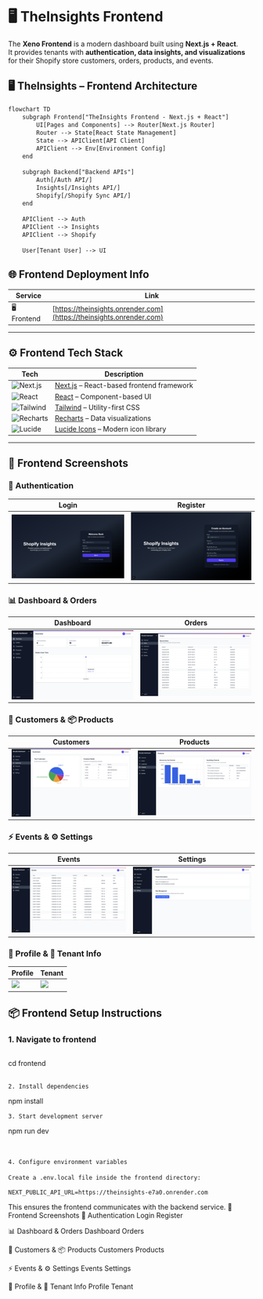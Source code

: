 # 🖥️ TheInsights Frontend

The **Xeno Frontend** is a modern dashboard built using **Next.js + React**.  
It provides tenants with **authentication, data insights, and visualizations** for their Shopify store customers, orders, products, and events.




## 🖥️ TheInsights – Frontend Architecture

```mermaid
flowchart TD
    subgraph Frontend["TheInsights Frontend - Next.js + React"]
        UI[Pages and Components] --> Router[Next.js Router]
        Router --> State[React State Management]
        State --> APIClient[API Client]
        APIClient --> Env[Environment Config]
    end

    subgraph Backend["Backend APIs"]
        Auth[/Auth API/]
        Insights[/Insights API/]
        Shopify[/Shopify Sync API/]
    end

    APIClient --> Auth
    APIClient --> Insights
    APIClient --> Shopify

    User[Tenant User] --> UI
```
## 🌐 Frontend Deployment Info

| Service   | Link |
|-----------|------|
| 🖥️ Frontend | [https://theinsights.onrender.com](https://theinsights.onrender.com) |

---

## ⚙️ Frontend Tech Stack

| Tech | Description |
|------|-------------|
| ![Next.js](https://img.shields.io/badge/Next.js-SSR-black?logo=nextdotjs) | [Next.js](https://nextjs.org/) – React-based frontend framework |
| ![React](https://img.shields.io/badge/React-18-blue?logo=react) | [React](https://react.dev/) – Component-based UI |
| ![Tailwind](https://img.shields.io/badge/Tailwind-CSS-blue?logo=tailwind-css) | [Tailwind](https://tailwindcss.com/) – Utility-first CSS |
| ![Recharts](https://img.shields.io/badge/Recharts-Charts-orange?logo=chart.js) | [Recharts](https://recharts.org/en-US/) – Data visualizations |
| ![Lucide](https://img.shields.io/badge/Lucide-Icons-green?logo=lucide) | [Lucide Icons](https://lucide.dev/) – Modern icon library |

---

## 📸 Frontend Screenshots

### 🔐 Authentication
| Login | Register |
|-------|----------|
| ![](assets/login.png) | ![](assets/register.png) |

### 📊 Dashboard & Orders
| Dashboard | Orders |
|-----------|--------|
| ![](assets/dashboard.png) | ![](assets/orders.png) |

### 👥 Customers & 📦 Products
| Customers | Products |
|-----------|----------|
| ![](assets/customers.png) | ![](assets/products.png) |

### ⚡ Events & ⚙️ Settings
| Events | Settings |
|--------|----------|
| ![](assets/events.png) | ![](assets/settings.png) |

### 👤 Profile & 🏢 Tenant Info
| Profile | Tenant |
|---------|--------|
| ![](assets/profile.png) | ![](assets/tenant.png) |


## 📦 Frontend Setup Instructions

### 1. Navigate to frontend
```bash

```
cd frontend
```

2. Install dependencies
```
npm install
```
3. Start development server
```
npm run dev
```


4. Configure environment variables

Create a .env.local file inside the frontend directory:

```
```
NEXT_PUBLIC_API_URL=https://theinsights-e7a0.onrender.com

```
This ensures the frontend communicates with the backend service.
📸 Frontend Screenshots
🔐 Authentication
Login	Register
	
📊 Dashboard & Orders
Dashboard	Orders
	
👥 Customers & 📦 Products
Customers	Products
	
⚡ Events & ⚙️ Settings
Events	Settings
	
👤 Profile & 🏢 Tenant Info
Profile	Tenant
